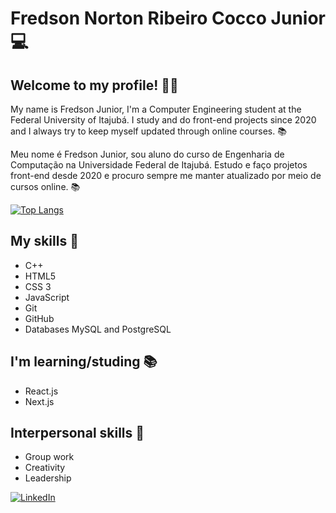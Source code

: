 # Fredson Norton Ribeiro Cocco Junior 💻

## Welcome to my profile! 👨‍💻 

My name is Fredson Junior, I'm a Computer Engineering student at the Federal University of Itajubá. I study and do front-end projects since 2020 and I always try to keep myself updated through online courses. 📚

Meu nome é Fredson Junior, sou aluno do curso de Engenharia de Computação na Universidade Federal de Itajubá. Estudo e faço projetos front-end desde 2020 e procuro sempre me manter atualizado por meio de cursos online. 📚

[![Top Langs](https://github-readme-stats.vercel.app/api/top-langs/?username=fredsonjr&layout=compact)](https://github.com/anuraghazra/github-readme-stats)

## My skills 🧠
- C++
- HTML5
- CSS 3
- JavaScript
- Git
- GitHub
- Databases MySQL and PostgreSQL

## I'm learning/studing 📚
- React.js
- Next.js

## Interpersonal skills 👔
- Group work
- Creativity
- Leadership

<a  href="https://www.linkedin.com/in/fredson-junior-246571207" >
    <img alt="LinkedIn" src="https://img.shields.io/badge/-LinkedIn-0077B5?style=flat-square&logo=Linkedin&logoColor=white">
</a>


<!--
**fredsonjr/fredsonjr** is a ✨ _special_ ✨ repository because its `README.md` (this file) appears on your GitHub profile.



Here are some ideas to get you started:

- 🔭 I’m currently working on ...
- 🌱 I’m currently learning ...
- 👯 I’m looking to collaborate on ...
- 🤔 I’m looking for help with ...
- 💬 Ask me about ...
- 📫 How to reach me: ...
- 😄 Pronouns: ...
- ⚡ Fun fact: ...
-->
